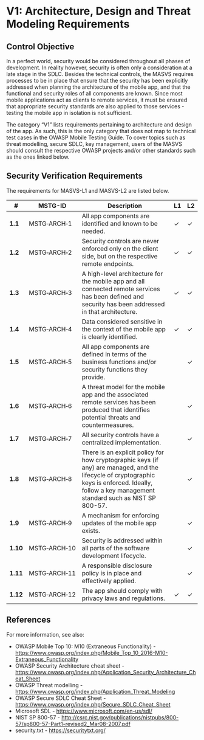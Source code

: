 # V1: Architecture, Design and Threat Modeling Requirements

## Control Objective

In a perfect world, security would be considered throughout all phases of development. In reality however, security is often only a consideration at a late stage in the SDLC. Besides the technical controls, the MASVS requires processes to be in place that ensure that the security has been explicitly addressed when planning the architecture of the mobile app, and that the functional and security roles of all components are known. Since most mobile applications act as clients to remote services, it must be ensured that appropriate security standards are also applied to those services - testing the mobile app in isolation is not sufficient.

The category “V1” lists requirements pertaining to architecture and design of the app. As such, this is the only category that does not map to technical test cases in the OWASP Mobile Testing Guide. To cover topics such as threat modelling, secure SDLC, key management, users of the MASVS should consult the respective OWASP projects and/or other standards such as the ones linked below.

<div style="page-break-after: always;">
</div>

## Security Verification Requirements

The requirements for MASVS-L1 and MASVS-L2 are listed below.

| # | MSTG-ID | Description | L1 | L2 |
| --- | --- | --- | --- | --- |
| **1.1** | MSTG‑ARCH‑1 | All app components are identified and known to be needed. | ✓ | ✓ |
| **1.2** | MSTG‑ARCH‑2 | Security controls are never enforced only on the client side, but on the respective remote endpoints. | ✓ | ✓ |
| **1.3** | MSTG‑ARCH‑3 | A high-level architecture for the mobile app and all connected remote services has been defined and security has been addressed in that architecture. | ✓ | ✓ |
| **1.4** | MSTG‑ARCH‑4 | Data considered sensitive in the context of the mobile app is clearly identified. | ✓ | ✓ |
| **1.5** | MSTG‑ARCH‑5 | All app components are defined in terms of the business functions and/or security functions they provide. |  | ✓ |
| **1.6** | MSTG‑ARCH‑6 | A threat model for the mobile app and the associated remote services has been produced that identifies potential threats and countermeasures. |  | ✓ |
| **1.7** | MSTG‑ARCH‑7 | All security controls have a centralized implementation. |  | ✓ |
| **1.8** | MSTG‑ARCH‑8 | There is an explicit policy for how cryptographic keys (if any) are managed, and the lifecycle of cryptographic keys is enforced. Ideally, follow a key management standard such as NIST SP 800-57. |  | ✓ |
| **1.9** | MSTG‑ARCH‑9 | A mechanism for enforcing updates of the mobile app exists. |  | ✓ |
| **1.10** | MSTG‑ARCH‑10 | Security is addressed within all parts of the software development lifecycle. |  | ✓ |
| **1.11** | MSTG‑ARCH‑11 | A responsible disclosure policy is in place and effectively applied. |  | ✓ |
| **1.12** | MSTG‑ARCH‑12 | The app should comply with privacy laws and regulations. | ✓ | ✓ |

## References

For more information, see also:

- OWASP Mobile Top 10: M10 (Extraneous Functionality) - <https://www.owasp.org/index.php/Mobile_Top_10_2016-M10-Extraneous_Functionality>
- OWASP Security Architecture cheat sheet - <https://www.owasp.org/index.php/Application_Security_Architecture_Cheat_Sheet>
- OWASP Threat modelling - <https://www.owasp.org/index.php/Application_Threat_Modeling>
- OWASP Secure SDLC Cheat Sheet - <https://www.owasp.org/index.php/Secure_SDLC_Cheat_Sheet>
- Microsoft SDL - <https://www.microsoft.com/en-us/sdl/>
- NIST SP 800-57 - <http://csrc.nist.gov/publications/nistpubs/800-57/sp800-57-Part1-revised2_Mar08-2007.pdf>
- security.txt - <https://securitytxt.org/>
